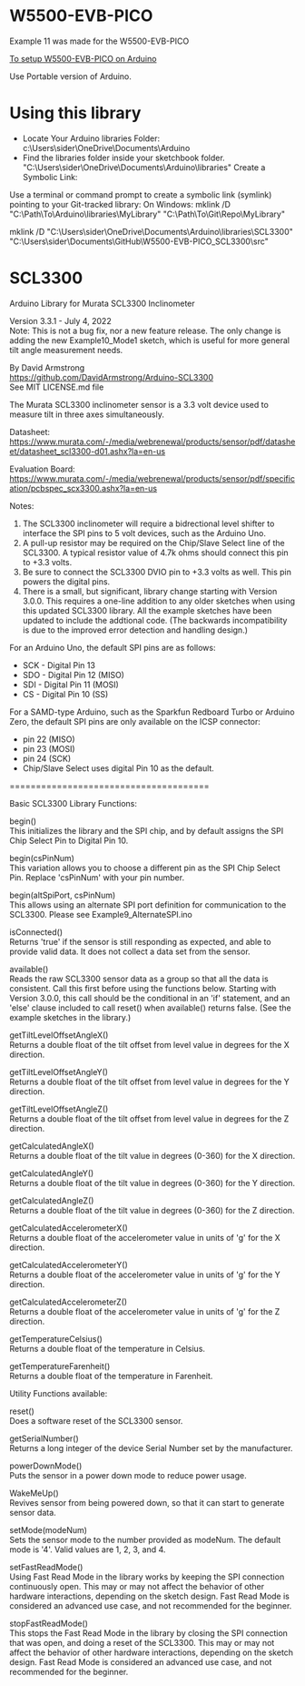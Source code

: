 # W5500-EVB-PICO
Example 11 was made for the W5500-EVB-PICO

[To setup W5500-EVB-PICO on Arduino](https://github.com/earlephilhower/arduino-pico)

Use Portable version of Arduino.

# Using this library

- Locate Your Arduino libraries Folder: c:\Users\sider\OneDrive\Documents\Arduino
- Find the libraries folder inside your sketchbook folder. "C:\Users\sider\OneDrive\Documents\Arduino\libraries"
Create a Symbolic Link:

Use a terminal or command prompt to create a symbolic link (symlink) pointing to your Git-tracked library:
On Windows:
mklink /D "C:\Path\To\Arduino\libraries\MyLibrary" "C:\Path\To\Git\Repo\MyLibrary"

mklink /D "C:\Users\sider\OneDrive\Documents\Arduino\libraries\SCL3300" "C:\Users\sider\Documents\GitHub\W5500-EVB-PICO_SCL3300\src"


# SCL3300


Arduino Library for Murata SCL3300 Inclinometer

  Version 3.3.1 - July 4, 2022<br>
  Note: This is not a bug fix, nor a new feature release.  The only change is adding the new Example10_Mode1 sketch, which is useful for more general tilt angle measurement needs.

  By David Armstrong<br>
  https://github.com/DavidArmstrong/Arduino-SCL3300 <br>
  See MIT LICENSE.md file


The Murata SCL3300 inclinometer sensor is a 3.3 volt device used to measure tilt in three axes simultaneously.

  Datasheet: https://www.murata.com/-/media/webrenewal/products/sensor/pdf/datasheet/datasheet_scl3300-d01.ashx?la=en-us

  Evaluation Board: https://www.murata.com/-/media/webrenewal/products/sensor/pdf/specification/pcbspec_scx3300.ashx?la=en-us

Notes:
  1) The SCL3300 inclinometer will require a bidrectional level shifter to interface the SPI pins to 5 volt devices, such as the Arduino Uno.
  2) A pull-up resistor may be required on the Chip/Slave Select line of the SCL3300.  A typical resistor value of 4.7k ohms should connect this pin to +3.3 volts.
  3) Be sure to connect the SCL3300 DVIO pin to +3.3 volts as well.  This pin powers the digital pins.
  4) There is a small, but significant, library change starting with Version 3.0.0.  This requires a one-line addition to any older sketches when using this updated SCL3300 library.  All the example sketches have been updated to include the addtional code.  (The backwards incompatibility is due to the improved error detection and handling design.)

For an Arduino Uno, the default SPI pins are as follows:
  * SCK - Digital Pin 13
  * SDO - Digital Pin 12 (MISO)
  * SDI - Digital Pin 11 (MOSI)
  * CS  - Digital Pin 10 (SS)

For a SAMD-type Arduino, such as the Sparkfun Redboard Turbo or Arduino Zero, the default SPI pins are only available on the ICSP connector:
  * pin 22 (MISO)
  * pin 23 (MOSI)
  * pin 24 (SCK)
  * Chip/Slave Select uses digital Pin 10 as the default.

======================================

Basic SCL3300 Library Functions:

begin()<br>
This initializes the library and the SPI chip, and by default assigns the SPI Chip Select Pin to Digital Pin 10.

begin(csPinNum)<br>
This variation allows you to choose a different pin as the SPI Chip Select Pin.  Replace 'csPinNum' with your pin number.

begin(altSpiPort, csPinNum)<br>
This allows using an alternate SPI port definition for communication to the SCL3300. Please see Example9_AlternateSPI.ino

isConnected()<br>
Returns 'true' if the sensor is still responding as expected, and able to provide valid data. It does not collect a data set from the sensor.

available()<br>
Reads the raw SCL3300 sensor data as a group so that all the data is consistent.  Call this first before using the functions below.  Starting with Version 3.0.0, this call should be the conditional in an 'if' statement, and an 'else' clause included to call reset() when available() returns false.  (See the example sketches in the library.)

getTiltLevelOffsetAngleX()<br>
Returns a double float of the tilt offset from level value in degrees for the X direction.

getTiltLevelOffsetAngleY()<br>
Returns a double float of the tilt offset from level value in degrees for the Y direction.

getTiltLevelOffsetAngleZ()<br>
Returns a double float of the tilt offset from level value in degrees for the Z direction.

getCalculatedAngleX()<br>
Returns a double float of the tilt value in degrees (0-360) for the X direction.

getCalculatedAngleY()<br>
Returns a double float of the tilt value in degrees (0-360) for the Y direction.

getCalculatedAngleZ()<br>
Returns a double float of the tilt value in degrees (0-360) for the Z direction.

getCalculatedAccelerometerX()<br>
Returns a double float of the accelerometer value in units of 'g' for the X direction.

getCalculatedAccelerometerY()<br>
Returns a double float of the accelerometer value in units of 'g' for the Y direction.

getCalculatedAccelerometerZ()<br>
Returns a double float of the accelerometer value in units of 'g' for the Z direction.

getTemperatureCelsius()<br>
Returns a double float of the temperature in Celsius.

getTemperatureFarenheit()<br>
Returns a double float of the temperature in Farenheit.


Utility Functions available:

reset()<br>
Does a software reset of the SCL3300 sensor.

getSerialNumber()<br>
Returns a long integer of the device Serial Number set by the manufacturer.

powerDownMode()<br>
Puts the sensor in a power down mode to reduce power usage.

WakeMeUp()<br>
Revives sensor from being powered down, so that it can start to generate sensor data.

setMode(modeNum)<br>
Sets the sensor mode to the number provided as modeNum.  The default mode is '4'.  Valid values are 1, 2, 3, and 4.

setFastReadMode()<br>
Using Fast Read Mode in the library works by keeping the SPI connection continuously open.  This may or may not affect the behavior of other hardware interactions, depending on the sketch design.  Fast Read Mode is considered an advanced use case, and not recommended for the beginner.

stopFastReadMode()<br>
This stops the Fast Read Mode in the library by closing the SPI connection that was open, and doing a reset of the SCL3300.  This may or may not affect the behavior of other hardware interactions, depending on the sketch design.  Fast Read Mode is considered an advanced use case, and not recommended for the beginner.
